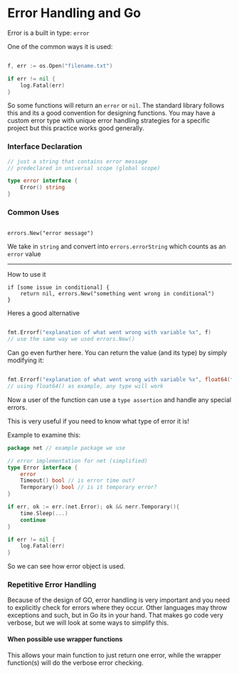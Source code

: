# Error Handling and Go

Error is a built in type: `error`

One of the common ways it is used:

```go

f, err := os.Open("filename.txt")

if err != nil {
	log.Fatal(err)
}

```

So some functions will return an `error` or `nil`. The standard library follows this and its a good 
convention for designing functions. You may have a custom error type with unique error handling 
strategies for a specific project but this practice works good generally.

### Interface Declaration

```go
// just a string that contains error message
// predeclared in universal scope (global scope)

type error interface {
	Error() string
}

```

### Common Uses

```

errors.New("error message")

```

We take in `string` and convert into `errors.errorString` which counts as an `error` value

---------------------------------------------------------------------

How to use it
```
if [some issue in conditional] {
	return nil, errors.New("something went wrong in conditional")
}
```

Heres a good alternative

```go

fmt.Errorf("explanation of what went wrong with variable %x", f)
// use the same way we used errors.New()
```

Can go even further here. You can return the value (and its type) by simply modifying it:

```go

fmt.Errorf("explanation of what went wrong with variable %x", float64(f))
// using float64() as example, any type will work
```

Now a user of the function can use a `type assertion` and handle any special errors.

This is very useful if you need to know what type of error it is!

Example to examine this:

```go
package net // example package we use 

// error implementation for net (simplified)
type Error interface {
	error
	Timeout() bool // is error time out?
	Termporary() bool // is it temporary error?
}

if err, ok := err.(net.Error); ok && nerr.Temporary(){
	time.Sleep(...)
	continue
}

if err != nil {
	log.Fatal(err)
}

```

So we can see how error object is used.


### Repetitive Error Handling

Because of the design of GO, error handling is very important and you need to explicitly check for 
errors where they occur. Other languages may throw exceptions and such, but in Go its in your hand.
That makes go code very verbose, but we will look at some ways to simplify this.


#### When possible use wrapper functions 
This allows your main function to just return one error, while the wrapper function(s) will do the verbose error checking.

 

